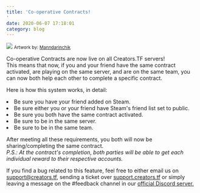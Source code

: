 ```yaml
---
title: 'Co-operative Contracts!
'
date: 2020-06-07 17:18:01
category: blog
---
```


<a class="no-anim-underline" role="presentation" href="https://creators.tf/cdn/assets/images/blogposts/54/blogpostimage_fullres.png" target="_blank"><img src="https://creators.tf/cdn/assets/images/blogposts/54/blogpostimage.jpg"></a>
<small>Artwork by: <a href="https://steamcommunity.com/id/manndarinchik/">Manndarinchik</a></small>
<p>Co-operative Contracts are now live on all Creators.TF servers!<br>
This means that now, if you and your friend have the same contract activated, are playing on the same server, and are on the same team, you can now both help each other to complete a specific contract.</p>

Here is how this system works, in detail:
 <li>Be sure you have your friend added on Steam.</li>
 <li>Be sure either you or your friend have Steam's friend list set to public.</li>
 <li>Be sure you both have the same contract activated.</li>
 <li>Be sure to be in the same server.</li>
 <li>Be sure to be in the same team.</li>

<p>After meeting all these requirements, you both will now be sharing/completing the same contract.<br>
<i>P.S.: At the contract's completion, both parties will be able to get each individual reward to their respective accounts.</i></p>

<p>If you find a bug related to this feature, feel free to either email us on <a href="mailto:support@creators.tf">support@creators.tf</a>, sending a ticket over <a href="https://support.creators.tf" target="_blank">support.creators.tf</a> or simply leaving a message on the #feedback channel in our <a href="https://creators.tf/discord" target="_blank">official Discord server.</a></p>
